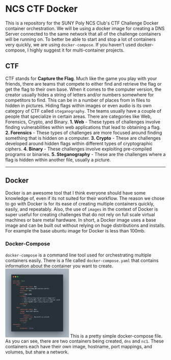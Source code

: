 # NCS CTF Docker

This is a repository for the SUNY Poly NCS Club's CTF Challenge Docker container orchestration. We will be using a docker image for creating a DNS Server connected to the same network that all of the challenge containers will be running on. To better be able to start and stop a lot of containers very quickly, we are using `docker-compose`. If you haven't used docker-compose, I highly suggest it for multi-container projects.

## CTF

CTF stands for **Capture the Flag**. Much like the game you play with your friends, there are teams that compete to either find and retrieve the flag or get the flag to their own base. When it comes to the computer version, the creator usually hides a string of letters and/or numbers somewhere for competitors to find. This can be in a number of places from in files to hidden in pictures. Hiding flags within images or even audio is its own category of CTF called `steganography`. The teams usually have a couple of people that specialize in certain areas. There are categories like Web, Forensics, Crypto, and Binary.
**1. Web** - These types of challenges involve finding vulnerabilities within web applications that lead to obtaining a flag.
**2. Forensics** - These types of challenges are more focused around finding something that is hidden on a computer.
**3. Crypto** - These are challenges developed around hidden flags within different types of cryptographic ciphers.
**4. Binary** - These challenges involve exploiting pre-compiled programs or binaries.
**5. Steganography** - These are the challenges where a flag is hidden within another file, usually a picture.

---

## Docker

Docker is an awesome tool that I think everyone should have some knowledge of, even if its not suited for their workflow. The reason we chose to go with Docker is for its ease of creating multiple containers quickly, easily, and repeatably. Also, the use of `images` in the context of Docker is super useful for creating challenges that do not rely on full scale virtual machines or bare metal hardware. In short, a Docker image uses a base image and can be built out without relying on huge distributions and installs. For example the base ubuntu image for Docker is less than 100mb.

### Docker-Compose

`docker-compose` is a command line tool used for orchestrating multiple containers easily. There is a file called `docker-compose.yaml` that contains information about the container you want to create.
<img src="Resources/docker-compose.png" alt="docker-compose.yaml" width="200"/>
This is a pretty simple docker-compose file. As you can see, there are two containers being created, `dns` and `nc1`. These containers each have their own image, hostname, port mappings, and volumes, but share a network.
